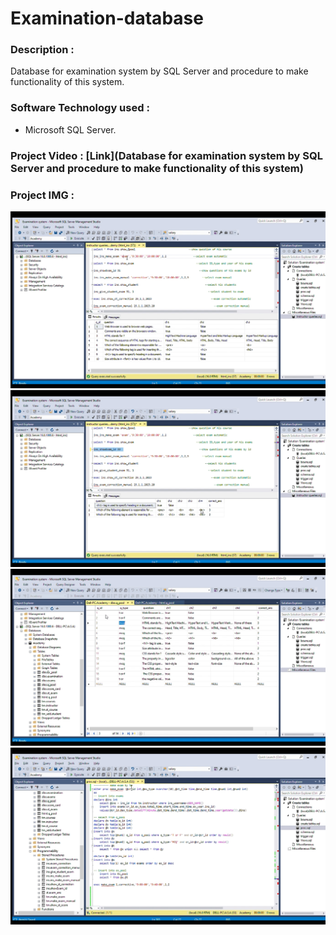 # Examination-database

### Description :
Database for examination system by SQL Server and procedure to make functionality of this system.

### Software Technology used :
- Microsoft SQL Server.


### Project Video : [Link](Database for examination system by SQL Server and procedure to make functionality of this system)

### Project IMG :
<img src="pic project/Screenshot (16).png">
<img src="pic project/Screenshot (19).png">
<img src="pic project/Screenshot (20).png">
<img src="pic project/Screenshot (21).png">



